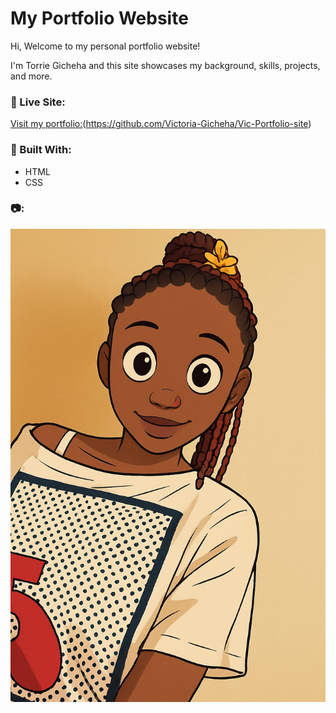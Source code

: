 # My Portfolio Website

Hi, Welcome to my personal portfolio website!

I'm Torrie Gicheha and this site showcases my background, skills, projects, and more.

### 🔗 Live Site:
[Visit my portfolio:]((https://github.com/Victoria-Gicheha/Vic-Portfolio-site))(https://github.com/Victoria-Gicheha/Vic-Portfolio-site)

### 🧰 Built With:
- HTML
- CSS


### 📷:
![Torrie](me.jpg)
